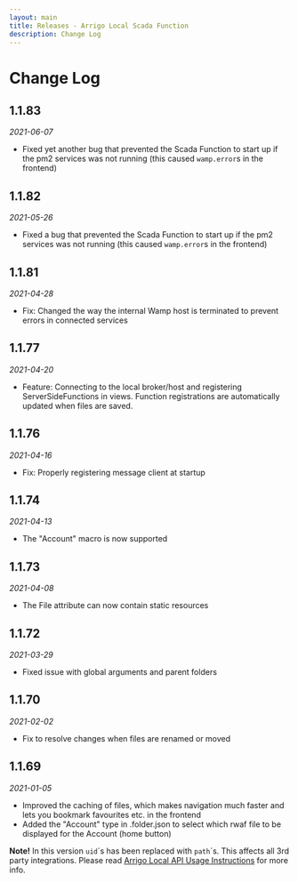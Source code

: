 ```yaml
---
layout: main
title: Releases - Arrigo Local Scada Function
description: Change Log
---
```


# Change Log

## 1.1.83

*2021-06-07*

* Fixed yet another bug that prevented the Scada Function to start up if the pm2 services was not running (this caused `wamp.error`s in the frontend)

## 1.1.82

*2021-05-26*

* Fixed a bug that prevented the Scada Function to start up if the pm2 services was not running (this caused `wamp.error`s in the frontend)

## 1.1.81

*2021-04-28*

* Fix: Changed the way the internal Wamp host is terminated to prevent errors in connected services

## 1.1.77

*2021-04-20*

* Feature: Connecting to the local broker/host and registering ServerSideFunctions in views. Function registrations are automatically updated when files are saved.

## 1.1.76

*2021-04-16*

* Fix: Properly registering message client at startup

## 1.1.74

*2021-04-13*

* The "Account" macro is now supported

## 1.1.73

*2021-04-08*

* The File attribute can now contain static resources

## 1.1.72
*2021-03-29*

* Fixed issue with global arguments and parent folders 

## 1.1.70
*2021-02-02*

* Fix to resolve changes when files are renamed or moved

## 1.1.69
*2021-01-05*

* Improved the caching of files, which makes navigation much faster and lets you bookmark favourites etc. in the frontend
* Added the "Account" type in .folder.json to select which rwaf file to be displayed for the Account (home button)

**Note!** In this version `uid`´s has been replaced with `path`´s. This affects all 3rd party integrations. Please read [Arrigo Local API Usage Instructions](arrigo_local_api_usage_instructions.md) for more info.
